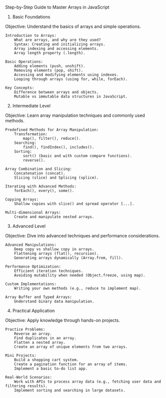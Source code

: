 Step-by-Step Guide to Master Arrays in JavaScript
1. Basic Foundations

Objective: Understand the basics of arrays and simple operations.

    Introduction to Arrays:
        What are arrays, and why are they used?
        Syntax: Creating and initializing arrays.
        Array indexing and accessing elements.
        Array length property (.length).

    Basic Operations:
        Adding elements (push, unshift).
        Removing elements (pop, shift).
        Accessing and modifying elements using indexes.
        Looping through arrays (using for, while, forEach).

    Key Concepts:
        Difference between arrays and objects.
        Mutable vs immutable data structures in JavaScript.

2. Intermediate Level

Objective: Learn array manipulation techniques and commonly used methods.

    Predefined Methods for Array Manipulation:
        Transformation:
            map(), filter(), reduce().
        Searching:
            find(), findIndex(), includes().
        Sorting:
            sort() (basic and with custom compare functions).
            reverse().

    Array Combination and Slicing:
        Concatenation (concat).
        Slicing (slice) and Splicing (splice).

    Iterating with Advanced Methods:
        forEach(), every(), some().

    Copying Arrays:
        Shallow copies with slice() and spread operator [...].

    Multi-dimensional Arrays:
        Create and manipulate nested arrays.

3. Advanced Level

Objective: Dive into advanced techniques and performance considerations.

    Advanced Manipulations:
        Deep copy vs shallow copy in arrays.
        Flattening arrays (flat(), recursion).
        Generating arrays dynamically (Array.from, fill).

    Performance Optimization:
        Efficient iteration techniques.
        Avoiding mutability when needed (Object.freeze, using map).

    Custom Implementations:
        Writing your own methods (e.g., reduce to implement map).

    Array Buffer and Typed Arrays:
        Understand binary data manipulation.

4. Practical Application

Objective: Apply knowledge through hands-on projects.

    Practice Problems:
        Reverse an array.
        Find duplicates in an array.
        Flatten a nested array.
        Create an array of unique elements from two arrays.

    Mini Projects:
        Build a shopping cart system.
        Create a pagination function for an array of items.
        Implement a basic to-do list app.

    Real-World Scenarios:
        Work with APIs to process array data (e.g., fetching user data and filtering results).
        Implement sorting and searching in large datasets.
